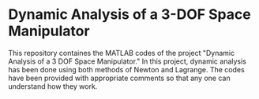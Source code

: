 # Dynamic Analysis of a 3-DOF Space Manipulator
This repository containes the MATLAB codes of the project "Dynamic Analysis of a 3 DOF Space Manipulator." In this project, dynamic analysis has been done using both methods of Newton and Lagrange. The codes have been provided with appropriate comments so that any one can understand how they work.
